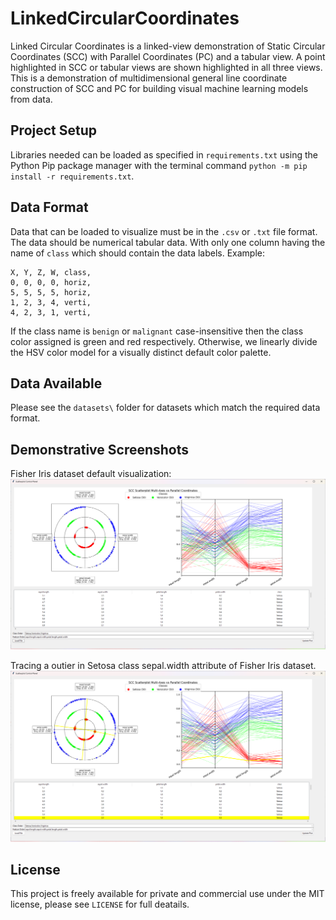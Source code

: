 # LinkedCircularCoordinates

Linked Circular Coordinates is a linked-view demonstration of Static Circular Coordinates (SCC) with Parallel Coordinates (PC) and a tabular view. A point highlighted in SCC or tabular views are shown highlighted in all three views. This is a demonstration of multidimensional general line coordinate construction of SCC and PC for building visual machine learning models from data.

## Project Setup

Libraries needed can be loaded as specified in `requirements.txt` using the Python Pip package manager with the terminal command `python -m pip install -r requirements.txt`.

## Data Format

Data that can be loaded to visualize must be in the `.csv` or `.txt` file format. The data should be numerical tabular data. With only one column having the name of `class` which should contain the data labels. Example:

```csv
X, Y, Z, W, class,
0, 0, 0, 0, horiz,
5, 5, 5, 5, horiz,
1, 2, 3, 4, verti,
4, 2, 3, 1, verti,
```

If the class name is `benign` or `malignant` case-insensitive then the class color assigned is green and red respectively. Otherwise, we linearly divide the HSV color model for a visually distinct default color palette.

## Data Available

Please see the `datasets\` folder for datasets which match the required data format.

## Demonstrative Screenshots

Fisher Iris dataset default visualization:
![Demo screenshot of Iris dataset](screenshots/demo_iris.png)

Tracing a outier in Setosa class sepal.width attribute of Fisher Iris dataset.
![Demo screenshot of Iris dataset](screenshots/demo_iris_outlier.png)

## License

This project is freely available for private and commercial use under the MIT license, please see `LICENSE` for full deatails.
